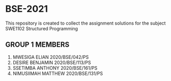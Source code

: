 # BSE-2021
This repository is created to collect the assignment solutions for the subject SWE1102 Structured Programming
## GROUP 1 MEMBERS

1. MWESIGA ELIAN 2020/BSE/042/PS
2. DESIRE BENJAMIN 2020/BSE/113/PS 
3. SSETIMBA ANTHONY 2020/BSE/161/PS
4. NIMUSIIMAH MATTHEW 2020/BSE/131/PS